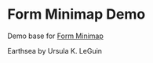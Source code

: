 # Form Minimap Demo

Demo base for [Form Minimap](https://github.com/sparrowhawk-ea/fmmp-core)

Earthsea by Ursula K. LeGuin
